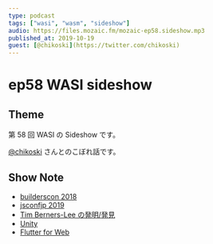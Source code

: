 ```yaml
---
type: podcast
tags: ["wasi", "wasm", "sideshow"]
audio: https://files.mozaic.fm/mozaic-ep58.sideshow.mp3
published_at: 2019-10-19
guest: [@chikoski](https://twitter.com/chikoski)
---
```


# ep58 WASI sideshow

## Theme

第 58 回 WASI の Sideshow です。

[@chikoski](https://twitter.com/chikoski) さんとのこぼれ話です。


## Show Note

- [builderscon 2018](https://builderscon.io/tokyo/2018/session/476a4a30-2f94-424c-bbc2-f6cb14f1c4cd)
- [jsconfjp 2019](https://jsconf.jp/2019/)
- [Tim Berners-Lee の発明/発見](https://www.w3.org/History/1989/proposal.html)
- [Unity](https://unity.com/ja)
- [Flutter for Web](https://flutter.dev/web)